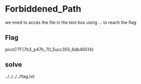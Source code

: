 # Forbiddened_Path
we nned to acces the file in the text box using ... to reach the flag

## Flag
picoCTF{7h3_p47h_70_5ucc355_6db46514}

## solve 
../../../../flag.txt

